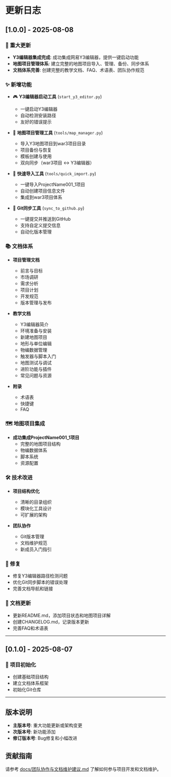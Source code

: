# 更新日志

## [1.0.0] - 2025-08-08

### 🎉 重大更新
- **Y3编辑器集成完成**: 成功集成网易Y3编辑器，提供一键启动功能
- **地图项目管理体系**: 建立完整的地图项目导入、管理、备份、同步体系
- **文档体系完善**: 创建完整的教学文档、FAQ、术语表、团队协作规范

### ✨ 新增功能
- 🎮 **Y3编辑器启动工具** (`start_y3_editor.py`)
  - 一键启动Y3编辑器
  - 自动检测安装路径
  - 友好的错误提示

- 📁 **地图项目管理工具** (`tools/map_manager.py`)
  - 导入Y3地图项目到war3项目目录
  - 项目备份与恢复
  - 模板创建与使用
  - 双向同步（war3项目 ↔ Y3编辑器）

- 🚀 **快速导入工具** (`tools/quick_import.py`)
  - 一键导入ProjectName001_1项目
  - 自动创建项目信息文件
  - 集成到war3项目体系

- 🔄 **Git同步工具** (`sync_to_github.py`)
  - 一键提交并推送到GitHub
  - 支持自定义提交信息
  - 自动化版本管理

### 📚 文档体系
- **项目管理文档**
  - 前言与目标
  - 市场调研
  - 需求分析
  - 项目计划
  - 开发规范
  - 版本管理与发布

- **教学文档**
  - Y3编辑器简介
  - 环境准备与安装
  - 新建地图项目
  - 地形与单位编辑
  - 物编数据管理
  - 触发器与脚本入门
  - 地图测试与调试
  - 进阶功能与插件
  - 常见问题与资源

- **附录**
  - 术语表
  - 快捷键
  - FAQ

### 🗺️ 地图项目集成
- **成功集成ProjectName001_1项目**
  - 完整的地图项目结构
  - 物编数据体系
  - 脚本系统
  - 资源配置

### 🛠️ 技术改进
- **项目结构优化**
  - 清晰的目录组织
  - 模块化工具设计
  - 可扩展的架构

- **团队协作**
  - Git版本管理
  - 文档维护规范
  - 新成员入门指引

### 🐛 修复
- 修复Y3编辑器路径检测问题
- 优化Git同步脚本的错误处理
- 完善文档导航和链接

### 📝 文档更新
- 更新README.md，添加项目状态和地图项目详解
- 创建CHANGELOG.md，记录版本更新
- 完善FAQ和术语表

---

## [0.1.0] - 2025-08-07

### 🎯 项目初始化
- 创建基础项目结构
- 建立文档体系框架
- 初始化Git仓库

---

## 版本说明

- **主版本号**: 重大功能更新或架构变更
- **次版本号**: 新功能添加
- **修订版本号**: Bug修复和小幅改进

## 贡献指南

请参考 [docs/团队协作与文档维护建议.md](docs/团队协作与文档维护建议.md) 了解如何参与项目开发和文档维护。

